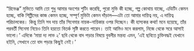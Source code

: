 “রিভেঞ্জ” মুভিতে আমি তো শুধু আমার অংশের শুটিং করেছি, পুরো মুভি কী হচ্ছে, গল্প কোথায় যাচ্ছে, এডিটিং কেমন হচ্ছে, বাকি শিল্পীদের কাজ কেমন হচ্ছে, সম্পূর্ণ মুভিটা কেমন দাঁড়াল—এটা তো আমার দায়িত্ব নয়, এ দায়িত্ব পরিচালকের। কিন্তু তিনি সব দায় তাঁর সিনেমার নায়ক-নায়িকার ওপর দিচ্ছেন। কী হাস্যকর কথা! মনে হয়েছে, তাঁর পরবর্তী সিনেমা নিয়েও তিনি হয়তো বিতর্ক সৃষ্টি করতে পারেন। তাই আমিও মনে করলাম, নিজে থেকে সরে আসাই ভালো।’ এদিকে ‘মায়া দ্য লাভ ২’ ছবি থেকে বাদ পড়ার বিষয়ে বুবলীর মন্তব্য এমন, ‘এই ছবিতে চুক্তিবদ্ধই যেখানে হইনি, সেখানে তো বাদ পড়ার কিছুই নেই।’
